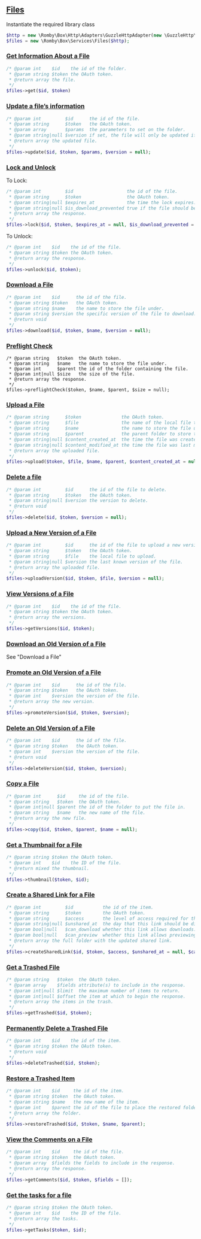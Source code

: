 ## [Files](https://developers.box.com/docs/#files)

Instantiate the required library class
```php
$http = new \Romby\Box\Http\Adapters\GuzzleHttpAdapter(new \GuzzleHttp\Client())
$files = new \Romby\Box\Services\Files($http);
```

### [Get Information About a File](https://developers.box.com/docs/#files-get)
```php
/* @param int    $id    the id of the folder.
 * @param string $token the OAuth token.
 * @return array the file.
 */
$files->get($id, $token)
```

### [Update a file’s information](https://developers.box.com/docs/#files-update-a-files-information)
```php
/* @param int         $id      the id of the file.
 * @param string      $token   the OAuth token.
 * @param array       $params  the parameters to set on the folder.
 * @param string|null $version if set, the file will only be updated if this is the latest version.
 * @return array the updated file.
 */
$files->update($id, $token, $params, $version = null);
```

### [Lock and Unlock](https://developers.box.com/docs/#files-lock-and-unlock)
To Lock:
```php
/* @param int         $id                    the id of the file.
 * @param string      $token                 the OAuth token.
 * @param string|null $expires_at            the time the lock expires.
 * @param string|null $is_download_prevented true if the file should be prevented from download.
 * @return array the response.
 */
$files->lock($id, $token, $expires_at = null, $is_download_prevented = null);
```

To Unlock:
```php
/* @param int    $id    the id of the file.
 * @param string $token the OAuth token.
 * @return array the response.
 */
$files->unlock($id, $token);
```

### [Download a File](https://developers.box.com/docs/#files-download-a-file)
```php
/* @param int    $id      the id of the file.
 * @param string $token   the OAuth token.
 * @param string $name    the name to store the file under.
 * @param string $version the specific version of the file to download.
 * @return void
 */
$files->download($id, $token, $name, $version = null);
```

### [Preflight Check](https://developers.box.com/docs/#files-preflight-check)
```
/* @param string   $token  the OAuth token.
 * @param string   $name   the name to store the file under.
 * @param int      $parent the id of the folder containing the file.
 * @param int|null $size   the size of the file.
 * @return array the response.
 */
$files->preflightCheck($token, $name, $parent, $size = null);
```

### [Upload a File](https://developers.box.com/docs/#files-upload-a-file)
```php
/* @param string      $token               the OAuth token.
 * @param string      $file                the name of the local file to upload.
 * @param string      $name                the name to store the file under.
 * @param string      $parent              the parent folder to store the file in.
 * @param string|null $content_created_at  the time the file was created.
 * @param string|null $content_modified_at the time the file was last modified.
 * @return array the uploaded file.
 */
$files->upload($token, $file, $name, $parent, $content_created_at = null, $content_modified_at = null);
```

### [Delete a file](https://developers.box.com/docs/#files-delete-a-file)
```php
/* @param int         $id      the id of the file to delete.
 * @param string      $token   the OAuth token.
 * @param string|null $version the version to delete.
 * @return void
 */
$files->delete($id, $token, $version = null);
```

### [Upload a New Version of a File](https://developers.box.com/docs/#files-upload-a-new-version-of-a-file)
```php
/* @param int         $id      the id of the file to upload a new version of.
 * @param string      $token   the OAuth token.
 * @param string      $file    the local file to upload.
 * @param string|null $version the last known version of the file.
 * @return array the uploaded file.
 */
$files->uploadVersion($id, $token, $file, $version = null);
```

### [View Versions of a File](https://developers.box.com/docs/#files-view-versions-of-a-file)
```php
/* @param int    $id    the id of the file.
 * @param string $token the OAuth token.
 * @return array the versions.
 */
$files->getVersions($id, $token);
```

### [Download an Old Version of a File](https://developers.box.com/docs/#files-download-old-version)
See "Download a File"

### [Promote an Old Version of a File](https://developers.box.com/docs/#files-promote-old-version)
```php
/* @param int    $id      the id of the file.
 * @param string $token   the OAuth token.
 * @param int    $version the version of the file.
 * @return array the new version.
 */
$files->promoteVersion($id, $token, $version);
```

### [Delete an Old Version of a File](https://developers.box.com/docs/#files-delete-version)
```php
/* @param int    $id      the id of the file.
 * @param string $token   the OAuth token.
 * @param int    $version the version of the file.
 * @return void
 */
$files->deleteVersion($id, $token, $version);
```

### [Copy a File](https://developers.box.com/docs/#files-copy-a-file)
```php
/* @param int      $id     the id of the file.
 * @param string   $token  the OAuth token.
 * @param int|null $parent the id of the folder to put the file in.
 * @param string   $name   the new name of the file.
 * @return array the new file.
 */
$files->copy($id, $token, $parent, $name = null);
```

### [Get a Thumbnail for a File](https://developers.box.com/docs/#files-get-a-thumbnail-for-a-file)
```php
/* @param string $token the OAuth token.
 * @param int    $id    the ID of the file.
 * @return mixed the thumbnail.
 */
$files->thumbnail($token, $id);
```

### [Create a Shared Link for a File](https://developers.box.com/docs/#files-create-a-shared-link-for-a-file)
```php
/* @param int         $id           the id of the item.
 * @param string      $token        the OAuth token.
 * @param string      $access       the level of access required for this shared link.
 * @param string|null $unshared_at  the day that this link should be disabled at.
 * @param bool|null   $can_download whether this link allows downloads.
 * @param bool|null   $can_preview  whether this link allows previewing.
 * @return array the full folder with the updated shared link.
 */
$files->createSharedLink($id, $token, $access, $unshared_at = null, $can_download = null, $can_preview = null);
```

### [Get a Trashed File](https://developers.box.com/docs/#files-get-a-trashed-file)
```php
/* @param string   $token  the OAuth token.
 * @param array    $fields attribute(s) to include in the response.
 * @param int|null $limit  the maximum number of items to return.
 * @param int|null $offset the item at which to begin the response.
 * @return array the items in the trash.
 */
$files->getTrashed($id, $token);
```

### [Permanently Delete a Trashed File](https://developers.box.com/docs/#files-permanently-delete-a-trashed-file)
```php
/* @param int    $id    the id of the item.
 * @param string $token the OAuth token.
 * @return void
 */
$files->deleteTrashed($id, $token);
```

### [Restore a Trashed Item](https://developers.box.com/docs/#files-restore-a-trashed-item)
```php
/* @param int    $id     the id of the item.
 * @param string $token  the OAuth token.
 * @param string $name   the new name of the item.
 * @param int    $parent the id of the file to place the restored folder in.
 * @return array the folder.
 */
$files->restoreTrashed($id, $token, $name, $parent);
```

### [View the Comments on a File](https://developers.box.com/docs/#files-view-the-comments-on-a-file)
```php
/* @param int    $id     the id of the file.
 * @param string $token  the OAuth token.
 * @param array  $fields the fields to include in the response.
 * @return array the response.
 */
$files->getComments($id, $token, $fields = []);
```

### [Get the tasks for a file](https://developers.box.com/docs/#files-get-the-tasks-for-a-file)
```php
/* @param string $token the OAuth token.
 * @param int    $id    the ID of the file.
 * @return array the tasks.
 */
$files->getTasks($token, $id);
```